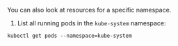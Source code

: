 
You can also look at resources for a specific namespace.

1. List all running pods in the `kube-system` namespace:

```execute
kubectl get pods --namespace=kube-system
```